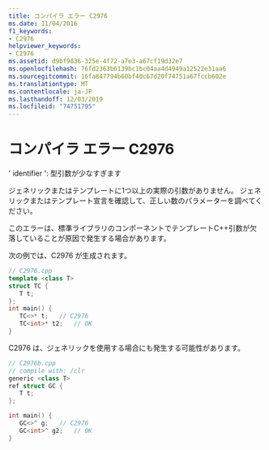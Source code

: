 ```yaml
---
title: コンパイラ エラー C2976
ms.date: 11/04/2016
f1_keywords:
- C2976
helpviewer_keywords:
- C2976
ms.assetid: d9bf9836-325e-4f72-a7e3-a67cf19d32e7
ms.openlocfilehash: 76fd2363b6139bc1bc04aa4d4949a12522e31aa6
ms.sourcegitcommit: 16fa847794b60bf40c67d20f74751a67fccb602e
ms.translationtype: MT
ms.contentlocale: ja-JP
ms.lasthandoff: 12/03/2019
ms.locfileid: "74751795"
---
```

# <a name="compiler-error-c2976"></a>コンパイラ エラー C2976

' identifier ': 型引数が少なすぎます

ジェネリックまたはテンプレートに1つ以上の実際の引数がありません。 ジェネリックまたはテンプレート宣言を確認して、正しい数のパラメーターを調べてください。

このエラーは、標準ライブラリのコンポーネントでテンプレートC++引数が欠落していることが原因で発生する場合があります。

次の例では、C2976 が生成されます。

```cpp
// C2976.cpp
template <class T>
struct TC {
   T t;
};
int main() {
   TC<>* t;   // C2976
   TC<int>* t2;   // OK
}
```

C2976 は、ジェネリックを使用する場合にも発生する可能性があります。

```cpp
// C2976b.cpp
// compile with: /clr
generic <class T>
ref struct GC {
   T t;
};

int main() {
   GC<>^ g;   // C2976
   GC<int>^ g2;   // OK
}
```
